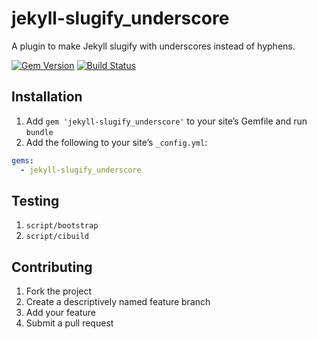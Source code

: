 # jekyll-slugify_underscore

A plugin to make Jekyll slugify with underscores instead of hyphens.

[![Gem Version](https://img.shields.io/gem/v/jekyll-slugify_underscore.svg)](https://rubygems.org/gems/jekyll-slugify_underscore)
[![Build Status](https://img.shields.io/travis/paulrobertlloyd/jekyll-slugify_underscore/master.svg)](https://travis-ci.org/paulrobertlloyd/jekyll-slugify_underscore)

## Installation

1. Add `gem 'jekyll-slugify_underscore'` to your site’s Gemfile and run `bundle`
2. Add the following to your site’s `_config.yml`:

```yml
gems:
  - jekyll-slugify_underscore
```

## Testing

1. `script/bootstrap`
2. `script/cibuild`

## Contributing

1. Fork the project
2. Create a descriptively named feature branch
3. Add your feature
4. Submit a pull request
